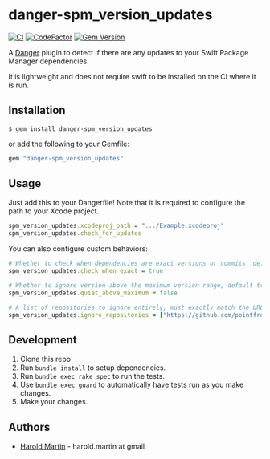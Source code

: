 # danger-spm_version_updates

[![CI](https://github.com/hbmartin/danger-spm_version_updates/actions/workflows/lint_and_test.yml/badge.svg)](https://github.com/hbmartin/danger-spm_version_updates/actions/workflows/lint_and_test.yml)
[![CodeFactor](https://www.codefactor.io/repository/github/hbmartin/danger-spm_version_updates/badge/main)](https://www.codefactor.io/repository/github/hbmartin/danger-spm_version_updates/overview/main)
[![Gem Version](https://badge.fury.io/rb/danger-spm_version_updates.svg)](https://badge.fury.io/rb/danger-spm_version_updates)


A [Danger](https://danger.systems/ruby/) plugin to detect if there are any updates to your Swift Package Manager dependencies.

It is lightweight and does not require swift to be installed on the CI where it is run. 


## Installation

    $ gem install danger-spm_version_updates

or add the following to your Gemfile:


```ruby
gem "danger-spm_version_updates"
```

## Usage

Just add this to your Dangerfile! Note that it is required to configure the path to your Xcode project.

```ruby
spm_version_updates.xcodeproj_path = ".../Example.xcodeproj"
spm_version_updates.check_for_updates
```

You can also configure custom behaviors:

```ruby
# Whether to check when dependencies are exact versions or commits, default false
spm_version_updates.check_when_exact = true

# Whether to ignore version above the maximum version range, default true
spm_version_updates.quiet_above_maximum = false

# A list of repositories to ignore entirely, must exactly match the URL as configured in the Xcode project
spm_version_updates.ignore_repositories = ["https://github.com/pointfreeco/swift-snapshot-testing"]
```

## Development

1. Clone this repo
2. Run `bundle install` to setup dependencies.
3. Run `bundle exec rake spec` to run the tests.
4. Use `bundle exec guard` to automatically have tests run as you make changes.
5. Make your changes.


## Authors

* [Harold Martin](https://www.linkedin.com/in/harold-martin-98526971/) - harold.martin at gmail
